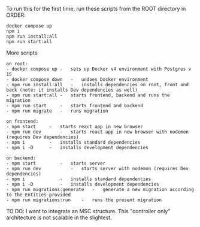 To run this for the first time, run these scripts from the ROOT directory in ORDER:

    docker compose up
    npm i
    npm run install:all
    npm run start:all


More scripts:

	on root:
	- docker compose up	-	sets up Docker v4 environment with Postgres v 15
	- docker compose down	-	undoes Docker environment
	- npm run install:all	-	installs dependencies on root, front and back (note: it installs Dev dependencies as well)
	- npm run start:all	-	starts frontend, backend and runs the migration
	- npm run start		-	starts frontend and backend
	- npm run migrate	-	runs migration

	on frontend:
	- npm start		-	starts react app in new browser
	- npm run dev		-	starts react app in new browser with nodemon (requires Dev dependencies)
	- npm i			-	installs standard dependencies
	- npm i -D		-	installs development dependencies

	on backend:
	- npm start			-	starts server
	- npm run dev			-	starts server with nodemon (requires Dev dependencies)
	- npm i				-	installs standard dependencies
	- npm i -D			-	installs development dependencies
	- npm run migrations:generate	-	generate a new migration according to the Entities provided
	- npm run migrations:run	-	runs the present migration
	

TO DO:
	I want to integrate an MSC structure. This "controller only" architecture is not scalable in the slightest.

